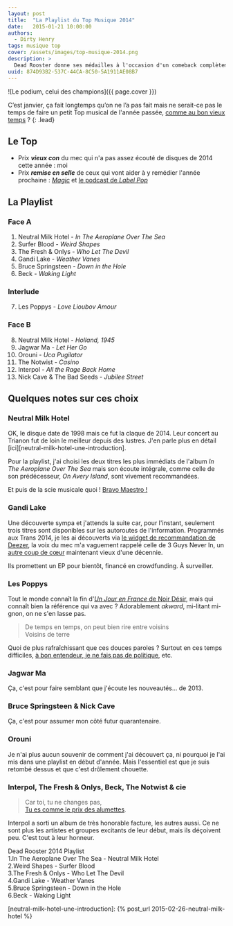 ```yaml
---
layout: post
title:  "La Playlist du Top Musique 2014"
date:   2015-01-21 10:00:00
authors:
  - Dirty Henry
tags: musique top
cover: /assets/images/top-musique-2014.png
description: >
  Dead Rooster donne ses médailles à l'occasion d'un comeback complètement 2.0 !
uuid: 874D93B2-537C-44CA-8C50-5A1911AE08B7
---
```


![Le podium, celui des champions]({{ page.cover }})

C’est janvier, ça fait longtemps qu’on ne l’a pas fait mais ne serait-ce pas le temps de faire un petit
Top musical de l'année passée, [comme au bon vieux temps][top-2011]&nbsp;?
{: .lead}

## Le Top

- Prix __*vieux con*__ du mec qui n'a pas assez écouté de disques de 2014 cette année&nbsp;: moi
- Prix __*remise en selle*__ de ceux qui vont aider à y remédier l'année prochaine&nbsp;: [*Magic*][magicrpm] et [le podcast de *Label Pop*][labelpop-podcast]

## La Playlist

<div id='top2014-playlist'
     class="dr-playlist"
     dr-spotify-id="5s5lKWpzKsfK7T7IWRtjnR"
     dr-spotify-user="dirtyhenry">
</div>

### Face A

1. Neutral Milk Hotel - *In The Aeroplane Over The Sea*
2. Surfer Blood - *Weird Shapes*
3. The Fresh & Onlys - *Who Let The Devil*
4. Gandi Lake - *Weather Vanes*
5. Bruce Springsteen - *Down in the Hole*
6. Beck - *Waking Light*

### Interlude

7. Les Poppys - *Love Lioubov Amour*

### Face B

8. Neutral Milk Hotel - *Holland, 1945*
9. Jagwar Ma - *Let Her Go*
10. Orouni - *Uca Pugilator*
11. The Notwist - *Casino*
12. Interpol - *All the Rage Back Home*
13. Nick Cave & The Bad Seeds - *Jubilee Street*

## Quelques notes sur ces choix

### Neutral Milk Hotel

OK, le disque date de 1998 mais ce fut la claque de 2014. Leur concert au Trianon fut de loin le meilleur depuis des
lustres. J'en parle plus en détail [ici][neutral-milk-hotel-une-introduction].

Pour la playlist, j'ai choisi les deux titres les plus immédiats de l'album *In The Aeroplane Over The Sea* mais son écoute intégrale, comme celle de
son prédécesseur, *On Avery Island*, sont vivement recommandées.

Et puis de la scie musicale quoi ! [Bravo Maestro !][bravo-maestro-classe-americaine]

### Gandi Lake

Une découverte sympa et j'attends la suite car, pour l'instant, seulement trois titres sont disponibles sur les autoroutes de l'information.
Programmés aux Trans 2014, je les ai découverts via [le widget de recommandation de Deezer][deezer-lineup-recommender], la voix du mec m'a vaguement
rappelé celle de 3 Guys Never In, un [autre coup de cœur][three-guys-never-in] maintenant vieux d'une décennie.

Ils promettent un EP pour bientôt, financé en crowdfunding. À surveiller.

### Les Poppys

Tout le monde connaît la fin d'[*Un Jour en France* de Noir Désir][clip-un-jour-en-france], mais qui connaît bien la référence qui va avec&nbsp;?
Adorablement *akward*, mi-litant mi-gnon, on ne s'en lasse pas.

> De temps en temps, on peut bien rire entre voisins  
> Voisins de terre

Quoi de plus rafraîchissant que ces douces paroles&nbsp;? Surtout en ces temps difficiles, 
[à bon entendeur, je ne fais pas de politique][merci-le-foot-a-bon-entendeur], etc.

### Jagwar Ma

Ça, c'est pour faire semblant que j'écoute les nouveautés... de 2013.

### Bruce Springsteen & Nick Cave

Ça, c'est pour assumer mon côté futur quarantenaire.

### Orouni

Je n'ai plus aucun souvenir de comment j'ai découvert ça, ni pourquoi je l'ai mis dans une playlist en début d'année.
Mais l'essentiel est que je suis retombé dessus et que c'est drôlement chouette.

### Interpol, The Fresh & Onlys, Beck, The Notwist & cie

> Car toi, tu ne changes pas,  
> [Tu es comme le prix des alumettes][stone-et-charden-prix-des-alumettes].

Interpol a sorti un album de très honorable facture, les autres aussi. Ce ne sont plus les artistes et groupes
excitants de leur début, mais ils déçoivent peu. C'est tout à leur honneur.

<div class="microdata" itemscope itemtype="http://schema.org/MusicPlaylist">
  <span itemprop="name">Dead Rooster 2014 Playlist</span>
  <meta itemprop="numTracks" content="6"/>
  <div itemprop="track" itemscope itemtype="http://schema.org/MusicRecording">
    1.<span itemprop="name">In The Aeroplane Over The Sea</span> -
    <span itemprop="byArtist">Neutral Milk Hotel</span>
  </div>
  <div itemprop="track" itemscope itemtype="http://schema.org/MusicRecording">
    2.<span itemprop="name">Weird Shapes</span> -
    <span itemprop="byArtist">Surfer Blood</span>
  </div>
  <div itemprop="track" itemscope itemtype="http://schema.org/MusicRecording">
    3.<span itemprop="name">The Fresh &amp; Onlys</span> -
    <span itemprop="byArtist">Who Let The Devil</span>
  </div>
  <div itemprop="track" itemscope itemtype="http://schema.org/MusicRecording">
    4.<span itemprop="name">Gandi Lake</span> -
    <span itemprop="byArtist">Weather Vanes</span>
  </div>
  <div itemprop="track" itemscope itemtype="http://schema.org/MusicRecording">
    5.<span itemprop="name">Bruce Springsteen</span> -
    <span itemprop="byArtist">Down in the Hole</span>
  </div>
  <div itemprop="track" itemscope itemtype="http://schema.org/MusicRecording">
    6.<span itemprop="name">Beck</span> -
    <span itemprop="byArtist">Waking Light</span>
  </div>
</div>


[top-2011]: http://www.deadrooster.org/Top-Musique-2011
[magicrpm]: http://www.magicrpm.com
[labelpop-podcast]: http://www.francemusique.fr/emission/label-pop
[bravo-maestro-classe-americaine]: http://youtu.be/RQeLeRMRrTM
[deezer-lineup-recommender]: https://www.facebook.com/deezerfr/app_1491856657769251
[three-guys-never-in]: http://www.deadrooster.org/Que-devient-3-Guys-Never-In
[clip-un-jour-en-france]: http://youtu.be/J8Z549GKkeM?t=3m29s
[merci-le-foot-a-bon-entendeur]: http://www.dailymotion.com/video/x6gron_merci-le-foot-part-1_fun?start=577
[stone-et-charden-prix-des-alumettes]: https://www.youtube.com/watch?v=n8x1T_-XfMY
[neutral-milk-hotel-une-introduction]: {% post_url 2015-02-26-neutral-milk-hotel %}
